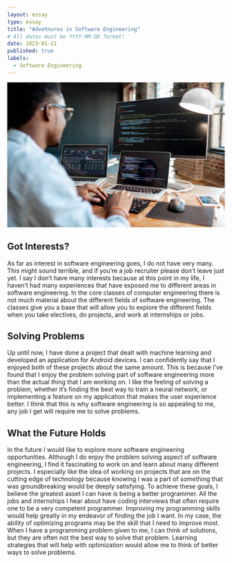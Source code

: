 ```yaml
---
layout: essay
type: essay
title: "Advetnures in Software Engineering"
# All dates must be YYYY-MM-DD format!
date: 2023-01-21
published: true
labels:
  - Software Engineering
---
```


<img width="550px" class="rounded float-start pe-4" src="../img/softwareengineeringpic.jpg">

## Got Interests?

As far as interest in software engineering goes, I do not have very many. This might sound terrible, and if you’re a job recruiter please don’t leave just yet. I say I don’t have many interests because at this point in my life, I haven’t had many experiences that have exposed me to different areas in software engineering. In the core classes of computer engineering there is not much material about the different fields of software engineering. The classes give you a base that will allow you to explore the different fields when you take electives, do projects, and work at internships or jobs.

## Solving Problems

Up until now, I have done a project that dealt with machine learning and developed an application for Android devices. I can confidently say that I enjoyed both of these projects about the same amount. This is because I’ve found that I enjoy the problem solving part of software engineering more than the actual thing that I am working on. I like the feeling of solving a problem, whether it’s finding the best way to train a neural network, or implementing a feature on my application that makes the user experience better. I think that this is why software engineering is so appealing to me, any job I get will require me to solve problems.

## What the Future Holds

In the future I would like to explore more software engineering opportunities. Although I do enjoy the problem solving aspect of software engineering, I find it fascinating to work on and learn about many different projects. I especially like the idea of working on projects that are on the cutting edge of technology because knowing I was a part of something that was groundbreaking would be deeply satisfying. To achieve these goals, I believe the greatest asset I can have is being a better programmer. All the jobs and internships I hear about have coding interviews that often require one to be a very competent programmer. Improving my programming skills would help greatly in my endeavor of finding the job I want. In my case, the ability of optimizing programs may be the skill that I need to improve most. When I have a programming problem given to me, I can think of solutions, but they are often not the best way to solve that problem. Learning strategies that will help with optimization would allow me to think of better ways to solve problems.

